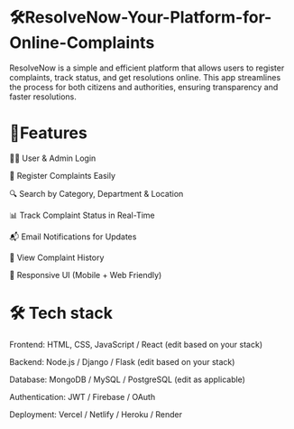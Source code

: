 # 🛠️ResolveNow-Your-Platform-for-Online-Complaints
ResolveNow is a simple and efficient platform that allows users to register complaints, track status, and get resolutions online. This app streamlines the process for both citizens and authorities, ensuring transparency and faster resolutions.
# 🚀Features 
🧑‍💼 User & Admin Login

📝 Register Complaints Easily

🔍 Search by Category, Department & Location

📊 Track Complaint Status in Real-Time

📬 Email Notifications for Updates

📜 View Complaint History

📱 Responsive UI (Mobile + Web Friendly)
# 🛠️ Tech stack
Frontend: HTML, CSS, JavaScript / React (edit based on your stack)

Backend: Node.js / Django / Flask (edit based on your stack)

Database: MongoDB / MySQL / PostgreSQL (edit as applicable)

Authentication: JWT / Firebase / OAuth

Deployment: Vercel / Netlify / Heroku / Render

